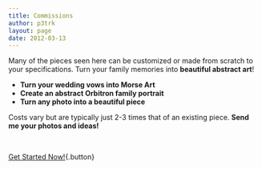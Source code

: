 ```yaml
---
title: Commissions
author: p3trk
layout: page
date: 2012-03-13
---
```

Many of the pieces seen here can be customized or made from scratch to your specifications. Turn your family memories into **beautiful abstract art**!

  * **Turn your wedding vows into Morse Art**
  * **Create an abstract Orbitron family portrait**
  * **Turn any photo into a beautiful piece**

<div>
  Costs vary but are typically just 2-3 times that of an existing piece. <strong>Send me your photos and ideas!</strong>
</div>

&nbsp;

[Get Started Now!][1]{.button}

 [1]: mailto:hello@peterkappus.com